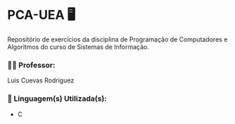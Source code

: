 # PCA-UEA 🖥️
Repositório de exercícios da disciplina de Programação de Computadores e Algoritmos do curso de Sistemas de Informação.

### 👨‍🏫 Professor:
Luis Cuevas Rodriguez

### 🔧 Linguagem(s) Utilizada(s):
- C

